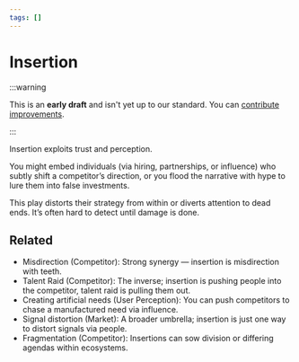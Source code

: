 ```yaml
---
tags: []
---
```


# Insertion

:::warning

This is an **early draft** and isn't yet up to our standard.
You can [contribute improvements](https://github.com/dave1010/wardley-leadership-strategies).

:::


Insertion exploits trust and perception.

You might embed individuals (via hiring, partnerships, or influence) who subtly shift a competitor’s direction, or you flood the narrative with hype to lure them into false investments.

This play distorts their strategy from within or diverts attention to dead ends. It’s often hard to detect until damage is done.

## Related

- Misdirection (Competitor): Strong synergy — insertion is misdirection with teeth.
- Talent Raid (Competitor): The inverse; insertion is pushing people into the competitor, talent raid is pulling them out.
- Creating artificial needs (User Perception): You can push competitors to chase a manufactured need via influence.
- Signal distortion (Market): A broader umbrella; insertion is just one way to distort signals via people.
- Fragmentation (Competitor): Insertions can sow division or differing agendas within ecosystems.
